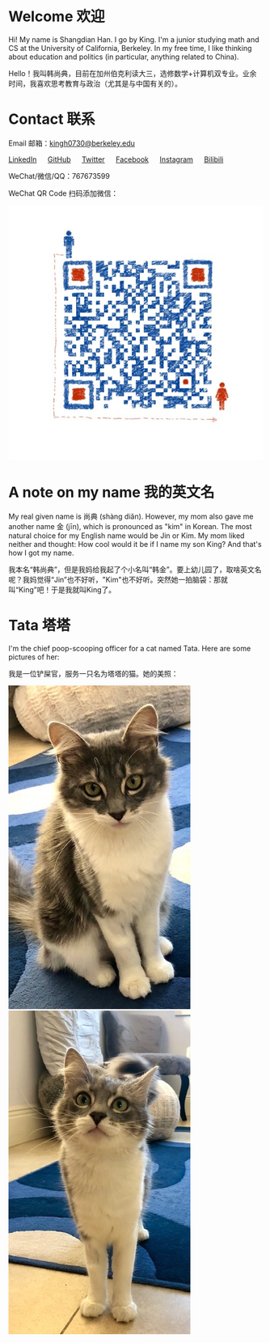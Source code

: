 # Welcome 欢迎

Hi! My name is Shangdian Han. I go by King. I'm a junior studying math and CS at the University of California, Berkeley. In my free time, I like thinking about education and politics (in particular, anything related to China).

Hello！我叫韩尚典，目前在加州伯克利读大三，选修数学+计算机双专业。业余时间，我喜欢思考教育与政治（尤其是与中国有关的）。

# Contact 联系

Email 邮箱：[kingh0730@berkeley.edu](kingh0730@berkeley.edu)

[LinkedIn](https://www.linkedin.com/in/kingh0730/) &emsp; [GitHub](https://github.com/kingh0730) &emsp; [Twitter](https://twitter.com/kingh0730) &emsp; [Facebook](https://www.facebook.com/kinghan0730/) &emsp; [Instagram](https://www.instagram.com/kingh0730/) &emsp; [Bilibili](https://space.bilibili.com/23775735)

WeChat/微信/QQ：767673599

WeChat QR Code 扫码添加微信：

![WeChat QR](assets/images/wechat-qr.jpeg)

# A note on my name 我的英文名

My real given name is 尚典 (shàng diǎn). However, my mom also gave me another name 金 (jīn), which is pronounced as "kim" in Korean. The most natural choice for my English name would be Jin or Kim. My mom liked neither and thought: How cool would it be if I name my son King? And that's how I got my name.

我本名“韩尚典”，但是我妈给我起了个小名叫“韩金”。要上幼儿园了，取啥英文名呢？我妈觉得“Jin”也不好听，"Kim"也不好听。突然她一拍脑袋：那就叫“King”吧！于是我就叫King了。

# Tata 塔塔

I'm the chief poop-scooping officer for a cat named Tata. Here are some pictures of her:

我是一位铲屎官，服务一只名为塔塔的猫。她的美照：

![Tata1](assets/images/tata-1.jpg)
![Tata2](assets/images/tata-2.jpg)